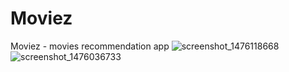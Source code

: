 # Moviez
Moviez - movies recommendation app
![screenshot_1476118668](https://cloud.githubusercontent.com/assets/20561642/21583137/9b5bc19a-d07b-11e6-80ee-4deff975dead.png)
![screenshot_1476036733](https://cloud.githubusercontent.com/assets/20561642/21583141/a97555f2-d07b-11e6-864c-c7b3a5a2c126.png)
